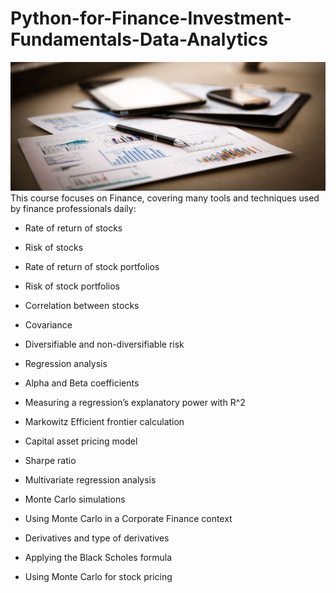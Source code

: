 # Python-for-Finance-Investment-Fundamentals-Data-Analytics


!['image'](./background.jpg)
This course focuses on Finance, covering many tools and techniques used by finance professionals daily:  

* Rate of return of stocks  

* Risk of stocks  

* Rate of return of stock portfolios  

* Risk of stock portfolios  

* Correlation between stocks  

* Covariance  

* Diversifiable and non-diversifiable risk  

* Regression analysis  

* Alpha and Beta coefficients  

* Measuring a regression’s explanatory power with R^2  

* Markowitz Efficient frontier calculation  

* Capital asset pricing model  

* Sharpe ratio  

* Multivariate regression analysis  

* Monte Carlo simulations  

* Using Monte Carlo in a Corporate Finance context  

* Derivatives and type of derivatives  

* Applying the Black Scholes formula  

* Using Monte Carlo for stock pricing